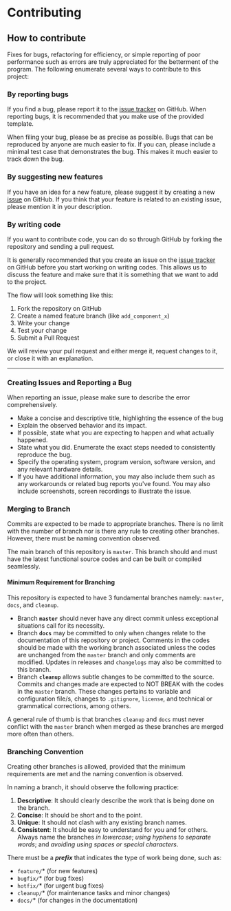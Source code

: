 # Contributing

## How to contribute
Fixes for bugs, refactoring for efficiency, or simple reporting of poor performance such as errors are truly appreciated for the betterment of the program. The following enumerate several ways to contribute to this project:

### By reporting bugs

If you find a bug, please report it to the [issue tracker](https://github.com/mrwnmncd/peter-parking/issues) on GitHub. When reporting bugs, it is recommended that you make use of the provided template.

When filing your bug, please be as precise as possible. Bugs that can be reproduced by anyone are much easier to fix. If you can, please include a minimal test case that demonstrates the bug. This makes it much easier to track down the bug.

### By suggesting new features

If you have an idea for a new feature, please suggest it by creating a new [issue](https://github.com/mrwnmncd/peter-parking/issues) on GitHub. If you think that your feature is related to an existing issue, please mention it in your description.

### By writing code

If you want to contribute code, you can do so through GitHub by forking the repository and sending a pull request.

It is generally recommended that you create an issue on the [issue tracker](https://github.com/mrwnmncd/peter-parking/issues) on GitHub before you start working on writing codes. This allows us to discuss the feature and make sure that it is something that we want to add to the project. 

The flow will look something like this:

1. Fork the repository on GitHub
2. Create a named feature branch (like `add_component_x`)
3. Write your change
4. Test your change
5. Submit a Pull Request

We will review your pull request and either merge it, request changes to it, or close it with an explanation.

---

### Creating Issues and Reporting a Bug

When reporting an issue, please make sure to describe the error comprehensively.

- Make a concise and descriptive title, highlighting the essence of the bug
- Explain the observed behavior and its impact.
- If possible, state what you are expecting to happen and what actually happened.
- State what you did. Enumerate the exact steps needed to consistently reproduce the bug.
- Specify the operating system, program version, software version, and any relevant hardware details.
- If you have additional information, you may also include them such as any workarounds or related bug reports you've found. You may also include screenshots, screen recordings to illustrate the issue.


### Merging to Branch

Commits are expected to be made to appropriate branches. There is no limit with the number of branch nor is there any rule to creating other branches. However, there must be naming convention observed. 

The main branch of this repository is `master`. This branch should and must have the latest functional source codes and can be built or compiled seamlessly. 

#### Minimum Requirement for Branching
This repository is expected to have 3 fundamental branches namely: `master`, `docs`, and `cleanup`. 
- Branch **`master`** should never have any direct commit unless exceptional situations call for its necessity. 
- Branch **`docs`** may be committed to only when changes relate to the documentation of this repository or project. Comments in the codes should be made with the working branch associated unless the codes are unchanged from the `master` branch and only comments are modified. Updates in releases and `changelogs` may also be committed to this branch.
- Branch **`cleanup`** allows subtle changes to be committed to the source. Commits and changes made are expected to NOT BREAK with the codes in the `master` branch. These changes pertains to variable and configuration file/s, changes to `.gitignore`, `license`, and technical or grammatical corrections, among others. 

A general rule of thumb is that branches `cleanup` and `docs` must never conflict with the `master` branch when merged as these branches are merged more often than others. 

### Branching Convention
Creating other branches is allowed, provided that the minimum requirements are met and the naming convention is observed. 

In naming a branch, it should observe the following practice:
1. **Descriptive**: It should clearly describe the work that is being done on the branch.
2. **Concise**: It should be short and to the point.
3. **Unique**: It should not clash with any existing branch names.
4. **Consistent**: It should be easy to understand for you and for others.
Always name the branches *in lowercase*; *using hyphens to separate words*; and *avoiding using spaces or special characters*.

There must be a ***prefix*** that indicates the type of work being done, such as:
- `feature/`* (for new features)
- `bugfix/`* (for bug fixes)
- `hotfix/`* (for urgent bug fixes)
- `cleanup/`* (for maintenance tasks and minor changes)
- `docs/`* (for changes in the documentation)
